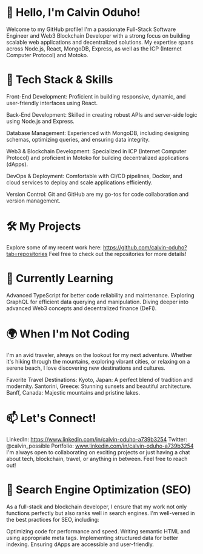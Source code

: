 # 👋 Hello, I'm Calvin Oduho!

Welcome to my GitHub profile! I'm a passionate Full-Stack Software Engineer and Web3 Blockchain Developer with a strong focus on building scalable web applications and decentralized solutions. My expertise spans across Node.js, React, MongoDB, Express, as well as the ICP (Internet Computer Protocol) and Motoko.

# 🚀 Tech Stack & Skills
Front-End Development: Proficient in building responsive, dynamic, and user-friendly interfaces using React.

Back-End Development: Skilled in creating robust APIs and server-side logic using Node.js and Express.

Database Management: Experienced with MongoDB, including designing schemas, optimizing queries, and ensuring data integrity.

Web3 & Blockchain Development: Specialized in ICP (Internet Computer Protocol) and proficient in Motoko for building decentralized applications (dApps).

DevOps & Deployment: Comfortable with CI/CD pipelines, Docker, and cloud services to deploy and scale applications efficiently.

Version Control: Git and GitHub are my go-tos for code collaboration and version management.

# 🛠️ My Projects
Explore some of my recent work here: https://github.com/calvin-oduho?tab=repositories
Feel free to check out the repositories for more details!

# 🌱 Currently Learning
Advanced TypeScript for better code reliability and maintenance.
Exploring GraphQL for efficient data querying and manipulation.
Diving deeper into advanced Web3 concepts and decentralized finance (DeFi).

# 🌍 When I'm Not Coding
I'm an avid traveler, always on the lookout for my next adventure. Whether it's hiking through the mountains, exploring vibrant cities, or relaxing on a serene beach, I love discovering new destinations and cultures.

Favorite Travel Destinations:
Kyoto, Japan: A perfect blend of tradition and modernity.
Santorini, Greece: Stunning sunsets and beautiful architecture.
Banff, Canada: Majestic mountains and pristine lakes.

# 📫 Let's Connect!
LinkedIn: https://www.linkedin.com/in/calvin-oduho-a739b3254
Twitter: @calvin_possible
Portfolio: www.linkedin.com/in/calvin-oduho-a739b3254
I'm always open to collaborating on exciting projects or just having a chat about tech, blockchain, travel, or anything in between. Feel free to reach out!

# 🤖 Search Engine Optimization (SEO)
As a full-stack and blockchain developer, I ensure that my work not only functions perfectly but also ranks well in search engines. I'm well-versed in the best practices for SEO, including:

Optimizing code for performance and speed.
Writing semantic HTML and using appropriate meta tags.
Implementing structured data for better indexing.
Ensuring dApps are accessible and user-friendly.

<!---
DEV-CalvinOduho/DEV-CalvinOduho is a ✨ special ✨ repository because its `README.md` (this file) appears on your GitHub profile.
You can click the Preview link to take a look at your changes.
--->
